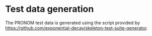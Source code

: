 # Test data generation

The PRONOM test data is generated using the script provided by https://github.com/exponential-decay/skeleton-test-suite-generator.